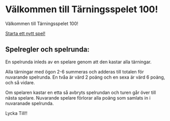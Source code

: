 Välkommen till Tärningsspelet 100!
=====================

Välkommen till Tärningsspelet 100!


[Starta ett nytt spel!](100)


Spelregler och spelrunda:
-------------------------
En spelrunda inleds av en spelare genom att den kastar alla tärningar.

Alla tärningar med ögon 2-6 summeras och adderas till totalen för nuvarande spelrunda. En tvåa är värd 2 poäng och en sexa är värd 6 poäng, och så vidare.


Om spelaren kastar en etta så avbryts spelrundan och turen går över till nästa spelare. Nuvarande spelare förlorar alla poäng som samlats in i nuvaranade spelrunda.

Lycka Till!!
